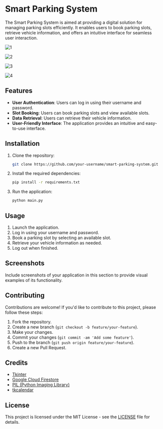 
# Smart Parking System

The Smart Parking System is aimed at providing a digital solution for managing parking slots efficiently. It enables users to book parking slots, retrieve vehicle information, and offers an intuitive interface for seamless user interaction.


![1](https://github.com/bharat3323/Park-Smart/assets/132840480/f87c31e8-7583-4000-a31a-562e386623cb)


![2](https://github.com/bharat3323/Park-Smart/assets/132840480/a63468d6-6d61-4a45-aeb7-56bdb0c5ed06)

![3](https://github.com/bharat3323/Park-Smart/assets/132840480/b968d715-951f-4671-b233-7443d37a3b00)

![4](https://github.com/bharat3323/Park-Smart/assets/132840480/3f263bbc-052a-4124-a619-018d2176fe9e)


## Features

- **User Authentication**: Users can log in using their username and password.
- **Slot Booking**: Users can book parking slots and view available slots.
- **Data Retrieval**: Users can retrieve their vehicle information.
- **User-Friendly Interface**: The application provides an intuitive and easy-to-use interface.

## Installation

1. Clone the repository:

    ```bash
    git clone https://github.com/your-username/smart-parking-system.git
    ```

2. Install the required dependencies:

    ```bash
    pip install -r requirements.txt
    ```

3. Run the application:

    ```bash
    python main.py
    ```

## Usage

1. Launch the application.
2. Log in using your username and password.
3. Book a parking slot by selecting an available slot.
4. Retrieve your vehicle information as needed.
5. Log out when finished.

## Screenshots

Include screenshots of your application in this section to provide visual examples of its functionality.

## Contributing

Contributions are welcome! If you'd like to contribute to this project, please follow these steps:

1. Fork the repository.
2. Create a new branch (`git checkout -b feature/your-feature`).
3. Make your changes.
4. Commit your changes (`git commit -am 'Add some feature'`).
5. Push to the branch (`git push origin feature/your-feature`).
6. Create a new Pull Request.

## Credits

- [Tkinter](https://docs.python.org/3/library/tkinter.html)
- [Google Cloud Firestore](https://cloud.google.com/firestore)
- [PIL (Python Imaging Library)](https://pillow.readthedocs.io/en/stable/)
- [tkcalendar](https://pypi.org/project/tkcalendar/)

## License

This project is licensed under the MIT License - see the [LICENSE](LICENSE) file for details.
